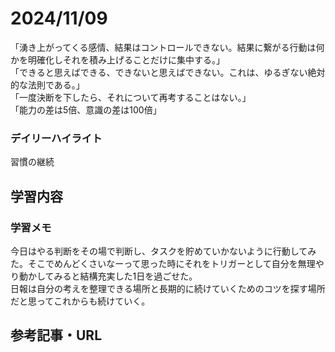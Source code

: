 # 2024/11/09
「湧き上がってくる感情、結果はコントロールできない。結果に繋がる行動は何かを明確化しそれを積み上げることだけに集中する。」  
「できると思えばできる、できないと思えばできない。これは、ゆるぎない絶対的な法則である。」  
「一度決断を下したら、それについて再考することはない。」  
「能力の差は5倍、意識の差は100倍」  

### デイリーハイライト
習慣の継続

## 学習内容


### 学習メモ
今日はやる判断をその場で判断し、タスクを貯めていかないように行動してみた。そこでめんどくさいなーって思った時にそれをトリガーとして自分を無理やり動かしてみると結構充実した1日を過ごせた。  
日報は自分の考えを整理できる場所と長期的に続けていくためのコツを探す場所だと思ってこれからも続けていく。  

## 参考記事・URL
